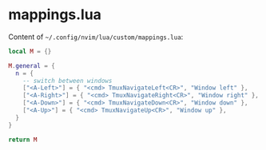 # mappings.lua

Content of `~/.config/nvim/lua/custom/mappings.lua`:

```lua
local M = {}

M.general = {
  n = {
    -- switch between windows
    ["<A-Left>"] = { "<cmd> TmuxNavigateLeft<CR>", "Window left" },
    ["<A-Right>"] = { "<cmd> TmuxNavigateRight<CR>", "Window right" },
    ["<A-Down>"] = { "<cmd> TmuxNavigateDown<CR>", "Window down" },
    ["<A-Up>"] = { "<cmd> TmuxNavigateUp<CR>", "Window up" },
  }
}

return M
```
